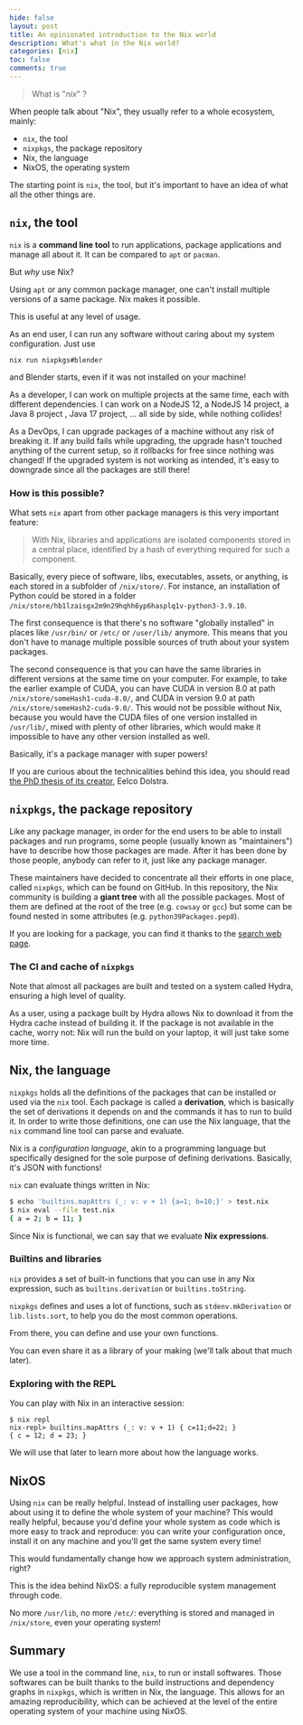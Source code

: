 ```yaml
---
hide: false
layout: post
title: An opinionated introduction to the Nix world
description: What's what in the Nix world?
categories: [nix]
toc: false
comments: true
---
```


> What is "_nix_" ?

When people talk about "Nix", they usually refer to a whole ecosystem, mainly:

- `nix`, the tool
- `nixpkgs`, the package repository
- Nix, the language
- NixOS, the operating system

The starting point is `nix`, the tool, but it's important to have an idea of what all the other things are.

## `nix`, the tool

`nix` is a **command line tool** to run applications, package applications and manage all about it.
It can be compared to `apt` or `pacman`.

But _why_ use Nix?

Using `apt` or any common package manager, one can't install multiple versions of a same package.
Nix makes it possible.

This is useful at any level of usage.

As an end user, I can run any software without caring about my system configuration.
Just use 

```
nix run nixpkgs#blender
```

and Blender starts, even if it was not installed on your machine!

As a developer, I can work on multiple projects at the same time, each with different dependencies.
I can work on a NodeJS 12, a NodeJS 14 project, a Java 8 project , Java 17 project, ... all side by side, while nothing collides!

As a DevOps, I can upgrade packages of a machine without any risk of breaking it.
If any build fails while upgrading, the upgrade hasn't touched anything of the current setup, so it rollbacks for free since nothing was changed!
If the upgraded system is not working as intended, it's easy to downgrade since all the packages are still there!

### How is this possible?

What sets `nix` apart from other package managers is this very important feature:

> With Nix, libraries and applications are isolated components stored in a central place, identified by a hash of everything required for such a component.

Basically, every piece of software, libs, executables, assets, or anything, is each stored in a subfolder of `/nix/store/`.
For instance, an installation of Python could be stored in a folder `/nix/store/hb1lzaisgx2m9n29hqhh6yp6hasplq1v-python3-3.9.10`.

The first consequence is that there's no software "globally installed" in places like `/usr/bin/` or `/etc/` or `/user/lib/` anymore.
This means that you don't have to manage multiple possible sources of truth about your system packages.

The second consequence is that you can have the same libraries in different versions at the same time on your computer.
For example, to take the earlier example of CUDA, you can have CUDA in version 8.0 at path `/nix/store/someHash1-cuda-8.0/`, and CUDA in version 9.0 at path `/nix/store/someHash2-cuda-9.0/`.
This would not be possible without Nix, because you would have the CUDA files of one version installed in `/usr/lib/`, mixed with plenty of other libraries, which would make it impossible to have any other version installed as well.

Basically, it's a package manager with super powers!

If you are curious about the technicalities behind this idea, you should read [the PhD thesis of its creator](https://edolstra.github.io/pubs/phd-thesis.pdf), Eelco Dolstra.

## `nixpkgs`, the package repository

Like any package manager, in order for the end users to be able to install packages and run programs, some people (usually known as "maintainers") have to describe how those packages are made.
After it has been done by those people, anybody can refer to it, just like any package manager.

These maintainers have decided to concentrate all their efforts in one place, called `nixpkgs`, which can be found on GitHub.
In this repository, the Nix community is building a **giant tree** with all the possible packages.
Most of them are defined at the root of the tree (e.g. `cowsay` or `gcc`) but some can be found nested in some attributes (e.g. `python39Packages.pep8`).

If you are looking for a package, you can find it thanks to the [search web page](https://search.nixos.org/).

### The CI and cache of `nixpkgs` 

Note that almost all packages are built and tested on a system called Hydra, ensuring a high level of quality.

As a user, using a package built by Hydra allows Nix to download it from the Hydra cache instead of building it.
If the package is not available in the cache, worry not: Nix will run the build on your laptop, it will just take some more time.

## Nix, the language

`nixpkgs` holds all the definitions of the packages that can be installed or used via the `nix` tool.
Each package is called a **derivation**, which is basically the set of derivations it depends on and the commands it has to run to build it.
In order to write those definitions, one can use the Nix language, that the `nix` command line tool can parse and evaluate.

Nix is a _configuration language_, akin to a programming language but specifically designed for the sole purpose of defining derivations.
Basically, it's JSON with functions!

`nix` can evaluate things written in Nix:

```bash
$ echo 'builtins.mapAttrs (_: v: v + 1) {a=1; b=10;}' > test.nix
$ nix eval --file test.nix
{ a = 2; b = 11; }
```

Since Nix is functional, we can say that we evaluate **Nix expressions**.

### Builtins and libraries

`nix` provides a set of built-in functions that you can use in any Nix expression, such as `builtins.derivation` or `builtins.toString`.

`nixpkgs` defines and uses a lot of functions, such as `stdenv.mkDerivation` or `lib.lists.sort`, to help you do the most common operations.

From there, you can define and use your own functions.

You can even share it as a library of your making (we'll talk about that much later).

### Exploring with the REPL

You can play with Nix in an interactive session:

```
$ nix repl
nix-repl> builtins.mapAttrs (_: v: v + 1) { c=11;d=22; }
{ c = 12; d = 23; }
```

We will use that later to learn more about how the language works.

## NixOS

Using `nix` can be really helpful.
Instead of installing user packages, how about using it to define the whole system of your machine?
This would really helpful, because you'd define your whole system as code which is more easy to track and reproduce: you can write your configuration once, install it on any machine and you'll get the same system every time!

This would fundamentally change how we approach system administration, right?

This is the idea behind NixOS: a fully reproducible system management through code.

No more `/usr/lib`, no more `/etc/`: everything is stored and managed in `/nix/store`, even your operating system!

## Summary

We use a tool in the command line, `nix`, to run or install softwares.
Those softwares can be built thanks to the build instructions and dependency graphs in `nixpkgs`, which is written in Nix, the language.
This allows for an amazing reproducibility, which can be achieved at the level of the entire operating system of your machine using NixOS.

